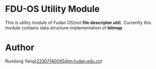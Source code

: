 # FDU-OS Utility Module
This is utility module of Fudan OS(not **file descriptor util**). 
Currently this module contains data structure implementation of 
**bitmap**.

# Author
Rundong Yang(22307140045@m.fudan.edu.cn)
